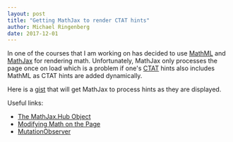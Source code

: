 ```yaml
---
layout: post
title: "Getting MathJax to render CTAT hints"
author: Michael Ringenberg
date: 2017-12-01
---
```


In one of the courses that I am working on has decided to use
[MathML](https://www.w3.org/Math/) and [MathJax](https://www.mathjax.org/)
for rendering math. Unfortunately, MathJax only processes the page once on
load which is a problem if one's [CTAT](http://ctat.pact.cs.cmu.edu/) hints
also includes MathML as CTAT hints are added dynamically.

Here is a
[gist](https://gist.github.com/Ringenberg/6b2528187623537d558ade938cc0f96d)
that will get MathJax to process hints as they are displayed.

Useful links:
* [The MathJax.Hub Object](http://docs.mathjax.org/en/latest/api/hub.html)
* [Modifying Math on the Page](http://docs.mathjax.org/en/latest/advanced/typeset.html)
* [MutationObserver](https://developer.mozilla.org/en-US/docs/Web/API/MutationObserver)


